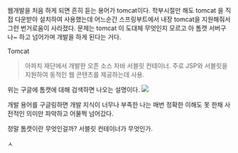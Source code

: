 웹개발을 처음 하게 되면 흔히 듣는 용어가 tomcat이다. 
학부시절만 해도 tomcat 을 직접 다운받아 설치하여 사용했는데 어느순간 스프링부트에서 내장 tomcat을 지원해줘서 그런 번거로움이 사라졌다. 문제는 tomcat 이 도대체 무엇인지 모르고 아 톰캣 서버구나~ 하고 넘어가며 개발을 하게 된다는 거다. 


Tomcat 
> 아파치 재단에서 개발한 오픈 소스 자바 서블릿 컨테이너. 주로 JSP와 서블릿을 지원하여 동적인 웹 콘텐츠를 제공하는데 사용. 

위는 구글에 톰캣에 대해 검색하면 나오는 설명이다. 
![](https://i.imgur.com/SwyRj7P.png)

개발 용어를 구글링하면 개발 지식이 너무나 부족한 나는 매번 정확한 이해도 못 한채 사전적인 의미만 파악하고 어물쩍 넘어갔다. 

정말 톰캣이란 무엇인걸까? 서블릿 컨테이너가 무엇인가. 

ㅅ